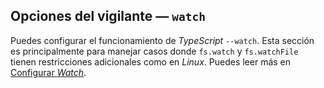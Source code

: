 ## Opciones del vigilante — `watch`

Puedes configurar el funcionamiento de *TypeScript* `--watch`. Esta sección es principalmente para manejar casos donde `fs.watch` y `fs.watchFile` tienen restricciones adicionales como en *Linux*. Puedes leer más en [Configurar *Watch*](/docs/handbook/configuring-watch.html).
